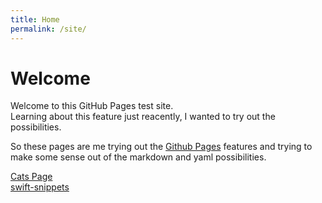 ```yaml
---
title: Home
permalink: /site/
---
```


# Welcome

Welcome to this GitHub Pages test site.  
Learning about this feature just reacently, I wanted to try out the possibilities.

So these pages are me trying out the [Github Pages](https://pages.github.com/) features and trying to make some sense out of the markdown and yaml possibilities.

[Cats Page](pages/cats.md)  
[swift-snippets](pages/swift-snippets.md)

